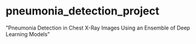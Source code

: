 # pneumonia_detection_project
"Pneumonia Detection in Chest X-Ray Images Using an Ensemble of Deep Learning Models”
